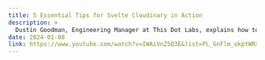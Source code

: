 ```yaml
---
title: 5 Essential Tips for Svelte Cloudinary in Action
description: >
  Dustin Goodman, Engineering Manager at This Dot Labs, explains how to use Svelte and Cloudinary to optimize images for websites. He shows how to use the Cloudinary image component for Svelte to reduce size while maintaining quality, applying dynamic transformations to crop and resize, leveraging AI-driven processing to fill in blanks and adjust color, and applying overlays to highlight additional product attributes. He emphasizes the importance of optimizing images for websites for a performance boost and more engaging user experiences.
date: 2024-01-08
link: https://www.youtube.com/watch?v=IWAiVnZ5Q3E&list=PL_GnFlm_okptWRXF6cu9FxRva--XoxB5g&index=3
---
```

